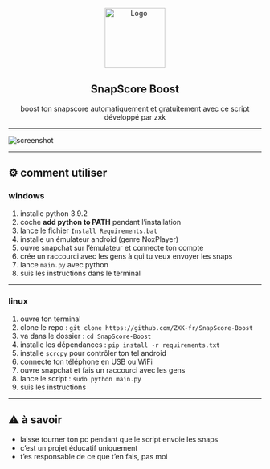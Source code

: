 <br/>
<div align="center">
  <img src="https://assets.stickpng.com/images/580b57fcd9996e24bc43c536.png" alt="Logo" width="120" height="120">

  <h2 align="center">SnapScore Boost</h2>

  <p align="center">
    boost ton snapscore automatiquement et gratuitement avec ce script développé par zxk
  </p>
</div>

---

![screenshot](https://i.ytimg.com/vi/YBJ0_TYDDUk/maxresdefault.jpg)

---

## ⚙️ comment utiliser

### windows

1. installe python 3.9.2  
2. coche **add python to PATH** pendant l’installation  
3. lance le fichier `Install Requirements.bat`  
4. installe un émulateur android (genre NoxPlayer)  
5. ouvre snapchat sur l’émulateur et connecte ton compte  
6. crée un raccourci avec les gens à qui tu veux envoyer les snaps  
7. lance `main.py` avec python  
8. suis les instructions dans le terminal  

---

### linux

1. ouvre ton terminal  
2. clone le repo : `git clone https://github.com/ZXK-fr/SnapScore-Boost`  
3. va dans le dossier : `cd SnapScore-Boost`  
4. installe les dépendances : `pip install -r requirements.txt`  
5. installe `scrcpy` pour contrôler ton tel android  
6. connecte ton téléphone en USB ou WiFi  
7. ouvre snapchat et fais un raccourci avec les gens  
8. lance le script : `sudo python main.py`  
9. suis les instructions  

---

## ⚠️ à savoir

- laisse tourner ton pc pendant que le script envoie les snaps  
- c’est un projet éducatif uniquement  
- t’es responsable de ce que t’en fais, pas moi  

